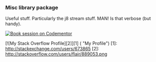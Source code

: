 ### Misc library package

Useful stuff. Particularly the j8 stream stuff. MAN! Is that verbose (but handy).


[![Book session on Codementor](https://cdn.codementor.io/badges/book_session_github.svg)](https://www.codementor.io/chb0codementor?utm_source=github&utm_medium=button&utm_term=chb0codementor&utm_campaign=github)

[![My Stack Overflow Profile][2]][1] 
( "My Profile")
  [1]: http://stackexchange.com/users/673865
  [2]: http://stackoverflow.com/users/flair/889053.png
  
